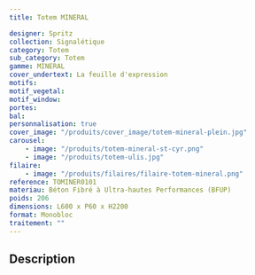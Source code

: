 ```yaml
---
title: Totem MINERAL

designer: Spritz
collection: Signalétique
category: Totem
sub_category: Totem
gamme: MINERAL
cover_undertext: La feuille d'expression
motifs:
motif_vegetal:
motif_window:
portes:
bal:
personnalisation: true
cover_image: "/produits/cover_image/totem-mineral-plein.jpg"
carousel:
    - image: "/produits/totem-mineral-st-cyr.png"
    - image: "/produits/totem-ulis.jpg"
filaire:
    - image: "/produits/filaires/filaire-totem-mineral.png"
reference: TOMINER0101
materiau: Béton Fibré à Ultra-hautes Performances (BFUP)
poids: 206
dimensions: L600 x P60 x H2200
format: Monobloc
traitement: ""
---
```


## Description
